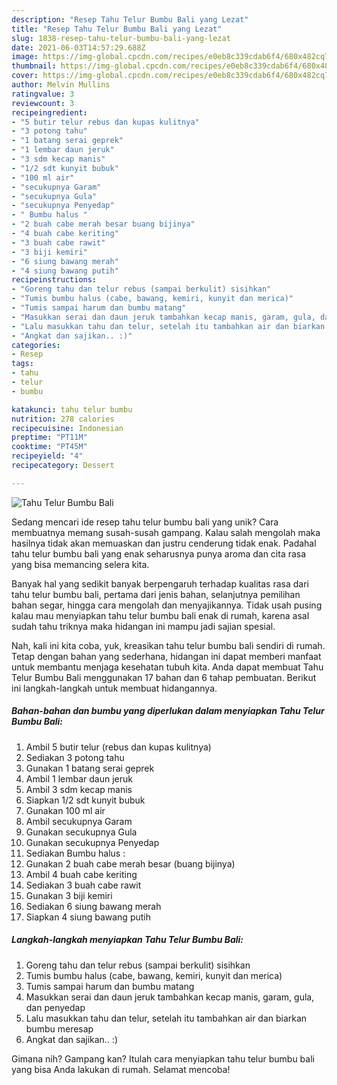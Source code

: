 ```yaml
---
description: "Resep Tahu Telur Bumbu Bali yang Lezat"
title: "Resep Tahu Telur Bumbu Bali yang Lezat"
slug: 1838-resep-tahu-telur-bumbu-bali-yang-lezat
date: 2021-06-03T14:57:29.688Z
image: https://img-global.cpcdn.com/recipes/e0eb8c339cdab6f4/680x482cq70/tahu-telur-bumbu-bali-foto-resep-utama.jpg
thumbnail: https://img-global.cpcdn.com/recipes/e0eb8c339cdab6f4/680x482cq70/tahu-telur-bumbu-bali-foto-resep-utama.jpg
cover: https://img-global.cpcdn.com/recipes/e0eb8c339cdab6f4/680x482cq70/tahu-telur-bumbu-bali-foto-resep-utama.jpg
author: Melvin Mullins
ratingvalue: 3
reviewcount: 3
recipeingredient:
- "5 butir telur rebus dan kupas kulitnya"
- "3 potong tahu"
- "1 batang serai geprek"
- "1 lembar daun jeruk"
- "3 sdm kecap manis"
- "1/2 sdt kunyit bubuk"
- "100 ml air"
- "secukupnya Garam"
- "secukupnya Gula"
- "secukupnya Penyedap"
- " Bumbu halus "
- "2 buah cabe merah besar buang bijinya"
- "4 buah cabe keriting"
- "3 buah cabe rawit"
- "3 biji kemiri"
- "6 siung bawang merah"
- "4 siung bawang putih"
recipeinstructions:
- "Goreng tahu dan telur rebus (sampai berkulit) sisihkan"
- "Tumis bumbu halus (cabe, bawang, kemiri, kunyit dan merica)"
- "Tumis sampai harum dan bumbu matang"
- "Masukkan serai dan daun jeruk tambahkan kecap manis, garam, gula, dan penyedap"
- "Lalu masukkan tahu dan telur, setelah itu tambahkan air dan biarkan bumbu meresap"
- "Angkat dan sajikan.. :)"
categories:
- Resep
tags:
- tahu
- telur
- bumbu

katakunci: tahu telur bumbu 
nutrition: 278 calories
recipecuisine: Indonesian
preptime: "PT11M"
cooktime: "PT45M"
recipeyield: "4"
recipecategory: Dessert

---
```



![Tahu Telur Bumbu Bali](https://img-global.cpcdn.com/recipes/e0eb8c339cdab6f4/680x482cq70/tahu-telur-bumbu-bali-foto-resep-utama.jpg)

Sedang mencari ide resep tahu telur bumbu bali yang unik? Cara membuatnya memang susah-susah gampang. Kalau salah mengolah maka hasilnya tidak akan memuaskan dan justru cenderung tidak enak. Padahal tahu telur bumbu bali yang enak seharusnya punya aroma dan cita rasa yang bisa memancing selera kita.

Banyak hal yang sedikit banyak berpengaruh terhadap kualitas rasa dari tahu telur bumbu bali, pertama dari jenis bahan, selanjutnya pemilihan bahan segar, hingga cara mengolah dan menyajikannya. Tidak usah pusing kalau mau menyiapkan tahu telur bumbu bali enak di rumah, karena asal sudah tahu triknya maka hidangan ini mampu jadi sajian spesial.




Nah, kali ini kita coba, yuk, kreasikan tahu telur bumbu bali sendiri di rumah. Tetap dengan bahan yang sederhana, hidangan ini dapat memberi manfaat untuk membantu menjaga kesehatan tubuh kita. Anda dapat membuat Tahu Telur Bumbu Bali menggunakan 17 bahan dan 6 tahap pembuatan. Berikut ini langkah-langkah untuk membuat hidangannya.

<!--inarticleads1-->

##### Bahan-bahan dan bumbu yang diperlukan dalam menyiapkan Tahu Telur Bumbu Bali:

1. Ambil 5 butir telur (rebus dan kupas kulitnya)
1. Sediakan 3 potong tahu
1. Gunakan 1 batang serai geprek
1. Ambil 1 lembar daun jeruk
1. Ambil 3 sdm kecap manis
1. Siapkan 1/2 sdt kunyit bubuk
1. Gunakan 100 ml air
1. Ambil secukupnya Garam
1. Gunakan secukupnya Gula
1. Gunakan secukupnya Penyedap
1. Sediakan  Bumbu halus :
1. Gunakan 2 buah cabe merah besar (buang bijinya)
1. Ambil 4 buah cabe keriting
1. Sediakan 3 buah cabe rawit
1. Gunakan 3 biji kemiri
1. Sediakan 6 siung bawang merah
1. Siapkan 4 siung bawang putih




<!--inarticleads2-->

##### Langkah-langkah menyiapkan Tahu Telur Bumbu Bali:

1. Goreng tahu dan telur rebus (sampai berkulit) sisihkan
1. Tumis bumbu halus (cabe, bawang, kemiri, kunyit dan merica)
1. Tumis sampai harum dan bumbu matang
1. Masukkan serai dan daun jeruk tambahkan kecap manis, garam, gula, dan penyedap
1. Lalu masukkan tahu dan telur, setelah itu tambahkan air dan biarkan bumbu meresap
1. Angkat dan sajikan.. :)




Gimana nih? Gampang kan? Itulah cara menyiapkan tahu telur bumbu bali yang bisa Anda lakukan di rumah. Selamat mencoba!
